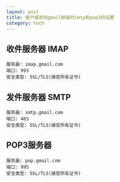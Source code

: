```yaml
---
layout: post
title: 客户端添加gmail邮箱时smtp和pop3的设置
category: tech
---
```


## 收件服务器 IMAP

	服务器: imap.gmail.com
	端口: 993  
	安全类型: SSL/TLS(接受所有证书)

## 发件服务器 SMTP

	服务器: smtp.gmail.com  
	端口: 465  
	安全类型: SSL/TLS(接受所有证书)

## POP3服务器

	服务器: pop.gmail.com  
	端口: 995  
	安全类型: SSL/TLS(接受所有证书)

